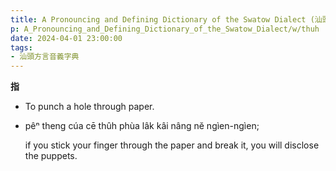 ```yaml
---
title: A Pronouncing and Defining Dictionary of the Swatow Dialect (汕頭方言音義字典) / thuh
p: A_Pronouncing_and_Defining_Dictionary_of_the_Swatow_Dialect/w/thuh
date: 2024-04-01 23:00:00
tags: 
- 汕頭方言音義字典
---
```



**指**
- To punch a hole through paper.

- pêⁿ theng cúa cē thûh phùa lâk kâi nâng nĕ ngìen-ngìen;

  if you stick your finger through the paper and break it, you will disclose the puppets.